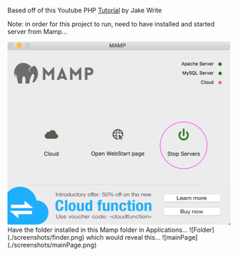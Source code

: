 Based off of this Youtube PHP [Tutorial](https://www.youtube.com/watch?v=ZdP0KM49IVk) by Jake Write

Note: in order for this project to run, need to have installed and started server from Mamp...

<html>
    <img src="./screenshots/mamp.png" width="500" />
</html>
Have the folder installed in this Mamp folder in Applications...
![Folder](./screenshots/finder.png)
which would reveal this...
![mainPage](./screenshots/mainPage.png)